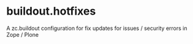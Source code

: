 buildout.hotfixes
=================

A zc.buildout configuration for fix updates for issues / security errors in Zope / Plone 
